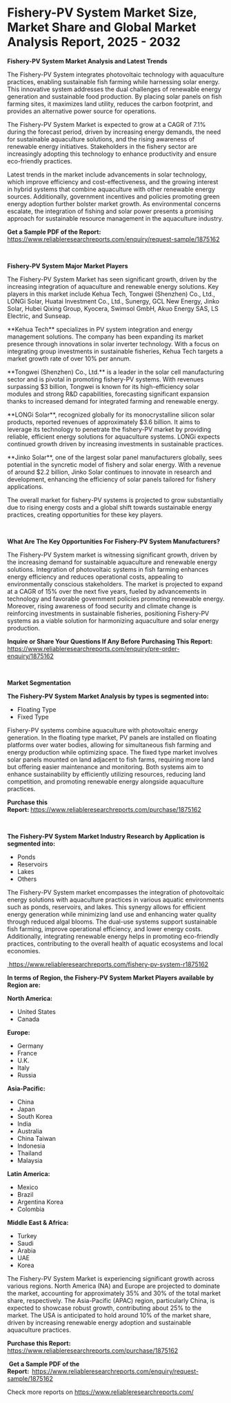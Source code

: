 <p><h1>Fishery-PV System Market Size, Market Share and Global Market Analysis Report, 2025 - 2032</h1></p><p><strong>Fishery-PV System Market Analysis and Latest Trends</strong></p>
<p><p>The Fishery-PV System integrates photovoltaic technology with aquaculture practices, enabling sustainable fish farming while harnessing solar energy. This innovative system addresses the dual challenges of renewable energy generation and sustainable food production. By placing solar panels on fish farming sites, it maximizes land utility, reduces the carbon footprint, and provides an alternative power source for operations.</p><p>The Fishery-PV System Market is expected to grow at a CAGR of 7.1% during the forecast period, driven by increasing energy demands, the need for sustainable aquaculture solutions, and the rising awareness of renewable energy initiatives. Stakeholders in the fishery sector are increasingly adopting this technology to enhance productivity and ensure eco-friendly practices.</p><p>Latest trends in the market include advancements in solar technology, which improve efficiency and cost-effectiveness, and the growing interest in hybrid systems that combine aquaculture with other renewable energy sources. Additionally, government incentives and policies promoting green energy adoption further bolster market growth. As environmental concerns escalate, the integration of fishing and solar power presents a promising approach for sustainable resource management in the aquaculture industry.</p></p>
<p><strong>Get a Sample PDF of the Report:&nbsp;</strong> <a href="https://www.reliableresearchreports.com/enquiry/request-sample/1875162?utm_campaign=2954&utm_medium=2&utm_source=Github&utm_content=ia&utm_term=07042025&utm_id=fishery-pv-system">https://www.reliableresearchreports.com/enquiry/request-sample/1875162</a></p>
<p>&nbsp;</p>
<p><strong>Fishery-PV System Major Market Players</strong></p>
<p><p>The Fishery-PV System Market has seen significant growth, driven by the increasing integration of aquaculture and renewable energy solutions. Key players in this market include Kehua Tech, Tongwei (Shenzhen) Co., Ltd., LONGi Solar, Huatai Investment Co., Ltd., Sunergy, GCL New Energy, Jinko Solar, Hubei Qixing Group, Kyocera, Swimsol GmbH, Akuo Energy SAS, LS Electric, and Sunseap.</p><p>**Kehua Tech** specializes in PV system integration and energy management solutions. The company has been expanding its market presence through innovations in solar inverter technology. With a focus on integrating group investments in sustainable fisheries, Kehua Tech targets a market growth rate of over 10% per annum.</p><p>**Tongwei (Shenzhen) Co., Ltd.** is a leader in the solar cell manufacturing sector and is pivotal in promoting fishery-PV systems. With revenues surpassing $3 billion, Tongwei is known for its high-efficiency solar modules and strong R&D capabilities, forecasting significant expansion thanks to increased demand for integrated farming and renewable energy.</p><p>**LONGi Solar**, recognized globally for its monocrystalline silicon solar products, reported revenues of approximately $3.6 billion. It aims to leverage its technology to penetrate the fishery-PV market by providing reliable, efficient energy solutions for aquaculture systems. LONGi expects continued growth driven by increasing investments in sustainable practices.</p><p>**Jinko Solar**, one of the largest solar panel manufacturers globally, sees potential in the syncretic model of fishery and solar energy. With a revenue of around $2.2 billion, Jinko Solar continues to innovate in research and development, enhancing the efficiency of solar panels tailored for fishery applications.</p><p>The overall market for fishery-PV systems is projected to grow substantially due to rising energy costs and a global shift towards sustainable energy practices, creating opportunities for these key players.</p></p>
<p>&nbsp;</p>
<p><strong>What Are The Key Opportunities For Fishery-PV System Manufacturers?</strong></p>
<p><p>The Fishery-PV System market is witnessing significant growth, driven by the increasing demand for sustainable aquaculture and renewable energy solutions. Integration of photovoltaic systems in fish farming enhances energy efficiency and reduces operational costs, appealing to environmentally conscious stakeholders. The market is projected to expand at a CAGR of 15% over the next five years, fueled by advancements in technology and favorable government policies promoting renewable energy. Moreover, rising awareness of food security and climate change is reinforcing investments in sustainable fisheries, positioning Fishery-PV systems as a viable solution for harmonizing aquaculture and solar energy production.</p></p>
<p><strong>Inquire or Share Your Questions If Any Before Purchasing This Report:</strong> <a href="https://www.reliableresearchreports.com/enquiry/pre-order-enquiry/1875162?utm_campaign=2954&utm_medium=2&utm_source=Github&utm_content=ia&utm_term=07042025&utm_id=fishery-pv-system">https://www.reliableresearchreports.com/enquiry/pre-order-enquiry/1875162</a></p>
<p>&nbsp;</p>
<p><strong>Market Segmentation</strong></p>
<p><strong>The Fishery-PV System Market Analysis by types is segmented into:</strong></p>
<p><ul><li>Floating Type</li><li>Fixed Type</li></ul></p>
<p><p>Fishery-PV systems combine aquaculture with photovoltaic energy generation. In the floating type market, PV panels are installed on floating platforms over water bodies, allowing for simultaneous fish farming and energy production while optimizing space. The fixed type market involves solar panels mounted on land adjacent to fish farms, requiring more land but offering easier maintenance and monitoring. Both systems aim to enhance sustainability by efficiently utilizing resources, reducing land competition, and promoting renewable energy alongside aquaculture practices.</p></p>
<p><strong>Purchase this Report:&nbsp;</strong><a href="https://www.reliableresearchreports.com/purchase/1875162?utm_campaign=2954&utm_medium=2&utm_source=Github&utm_content=ia&utm_term=07042025&utm_id=fishery-pv-system">https://www.reliableresearchreports.com/purchase/1875162</a></p>
<p>&nbsp;</p>
<p><strong>The Fishery-PV System Market Industry Research by Application is segmented into:</strong></p>
<p><ul><li>Ponds</li><li>Reservoirs</li><li>Lakes</li><li>Others</li></ul></p>
<p><p>The Fishery-PV System market encompasses the integration of photovoltaic energy solutions with aquaculture practices in various aquatic environments such as ponds, reservoirs, and lakes. This synergy allows for efficient energy generation while minimizing land use and enhancing water quality through reduced algal blooms. The dual-use systems support sustainable fish farming, improve operational efficiency, and lower energy costs. Additionally, integrating renewable energy helps in promoting eco-friendly practices, contributing to the overall health of aquatic ecosystems and local economies.</p></p>
<p><a href="https://www.reliableresearchreports.com/fishery-pv-system-r1875162?utm_campaign=2954&utm_medium=2&utm_source=Github&utm_content=ia&utm_term=07042025&utm_id=fishery-pv-system">&nbsp;https://www.reliableresearchreports.com/fishery-pv-system-r1875162</a></p>
<p><strong>In terms of Region, the Fishery-PV System Market Players available by Region are:</strong></p>
<p>
    <p> <strong> North America: </strong>
        <ul>
            <li>United States</li>
            <li>Canada</li>
        </ul>
        </p> 
    <p> <strong> Europe: </strong>
        <ul>
            <li>Germany</li>
            <li>France</li>
            <li>U.K.</li>
            <li>Italy</li>
            <li>Russia</li>
        </ul>
        </p> 
    <p> <strong> Asia-Pacific: </strong>
        <ul>
            <li>China</li>
            <li>Japan</li>
            <li>South Korea</li>
            <li>India</li>
            <li>Australia</li>
            <li>China Taiwan</li>
            <li>Indonesia</li>
            <li>Thailand</li>
            <li>Malaysia</li>
        </ul>
        </p> 
    <p> <strong> Latin America: </strong>
        <ul>
            <li>Mexico</li>
            <li>Brazil</li>
            <li>Argentina Korea</li>
            <li>Colombia</li>
        </ul>
        </p> 
    <p> <strong> Middle East & Africa: </strong>
        <ul>
            <li>Turkey</li>
            <li>Saudi</li>
            <li>Arabia</li>
            <li>UAE</li>
            <li>Korea</li>
        </ul>
    </p>
    </p>
<p><p>The Fishery-PV System Market is experiencing significant growth across various regions. North America (NA) and Europe are projected to dominate the market, accounting for approximately 35% and 30% of the total market share, respectively. The Asia-Pacific (APAC) region, particularly China, is expected to showcase robust growth, contributing about 25% to the market. The USA is anticipated to hold around 10% of the market share, driven by increasing renewable energy adoption and sustainable aquaculture practices.</p></p>
<p><strong>Purchase this Report: </strong><a href="https://www.reliableresearchreports.com/purchase/1875162?utm_campaign=2954&utm_medium=2&utm_source=Github&utm_content=ia&utm_term=07042025&utm_id=fishery-pv-system">https://www.reliableresearchreports.com/purchase/1875162</a></p>
<p>&nbsp;<strong>Get a Sample PDF of the Report:&nbsp;&nbsp;</strong><a href="https://www.reliableresearchreports.com/enquiry/request-sample/1875162?utm_campaign=2954&utm_medium=2&utm_source=Github&utm_content=ia&utm_term=07042025&utm_id=fishery-pv-system">https://www.reliableresearchreports.com/enquiry/request-sample/1875162</a></p>
<p><strong></strong></p>
<p>Check more reports on <a href="https://www.reliableresearchreports.com/?utm_campaign=2954&utm_medium=2&utm_source=Github&utm_content=ia&utm_term=07042025&utm_id=fishery-pv-system">https://www.reliableresearchreports.com/</a></p>